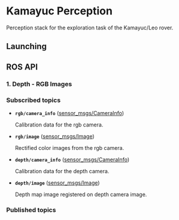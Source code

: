 # Kamayuc Perception

Perception stack for the exploration task of the Kamayuc/Leo rover.

## Launching

## ROS API

### 1. Depth - RGB Images

### Subscribed topics

* **`rgb/camera_info`** ([sensor_msgs/CameraInfo])
    
    Calibration data for the rgb camera.

* **`rgb/image`** ([sensor_msgs/Image])
    
    Rectified color images from the rgb camera.

* **`depth/camera_info`** ([sensor_msgs/CameraInfo])
    
    Calibration data for the depth camera.

* **`depth/image`** ([sensor_msgs/Image])
    
    Depth map image registered on depth camera image.

### Published topics

[sensor_msgs/CameraInfo]: http://docs.ros.org/api/sensor_msgs/html/msg/CameraInfo.html
[sensor_msgs/Image]: http://docs.ros.org/api/sensor_msgs/html/msg/Image.html